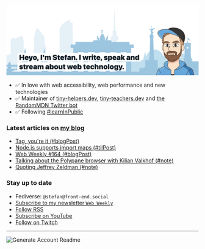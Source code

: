 <img alt="Heyo, I'm Stefan. I write and speak about web technology." src="https://raw.githubusercontent.com/stefanjudis/stefanjudis/main/screenshot.png">

- ✅ In love with web accessibility, web performance and new technologies
- ✅ Maintainer of [tiny-helpers.dev](https://tiny-helpers.dev), [tiny-teachers.dev](https://tiny-teachers.dev/) and [the RandomMDN Twitter bot](https://twitter.com/randomMDN)
- ✅ Following [#learnInPublic](https://www.stefanjudis.com/today-i-learned/)
### Latest articles on [my blog](https://www.stefanjudis.com)

<!-- BLOG-POST-LIST:START -->
- [Tag, you&#39;re it &lpar;#blogPost&rpar;](https://www.stefanjudis.com/blog/questions-about-blogging/)
- [Node.js supports import maps &lpar;#tilPost&rpar;](https://www.stefanjudis.com/today-i-learned/node-js-import-maps/)
- [Web Weekly #164 &lpar;#blogPost&rpar;](https://www.stefanjudis.com/blog/web-weekly-164/)
- [Talking about the Polypane browser with Kilian Valkhof &lpar;#note&rpar;](https://www.stefanjudis.com/notes/talking-about-the-polypane-browser-with-kilian-valkhof/)
- [Quoting Jeffrey Zeldman &lpar;#note&rpar;](https://www.stefanjudis.com/notes/quoting-jeffrey-zeldman/)
<!-- BLOG-POST-LIST:END -->

### Stay up to date

- Fediverse: `@stefan@front-end.social`
- [Subscribe to my newsletter `Web Weekly`](https://webweekly.email/)
- [Follow RSS](https://www.stefanjudis.com/feeds/)
- [Subscribe on YouTube](https://youtube.com/c/stefanjudis)
- [Follow on Twitch](https://www.twitch.tv/stefanjudis)

---

![Generate Account Readme](https://github.com/stefanjudis/stefanjudis/workflows/Generate%20Account%20Readme/badge.svg)

